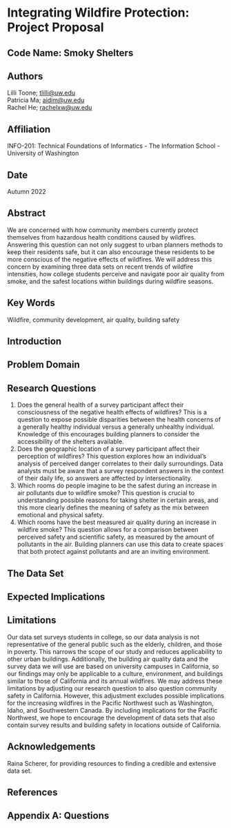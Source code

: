 # Integrating Wildfire Protection: Project Proposal

## Code Name: Smoky Shelters

## Authors

Lilli Toone; tlilli@uw.edu  
Patricia Ma; aidim@uw.edu  
Rachel He; rachelxw@uw.edu

## Affiliation

INFO-201: Technical Foundations of Informatics - The Information School - University of Washington

## Date

Autumn 2022

## Abstract

We are concerned with how community members currently protect themselves from hazardous health conditions caused by wildfires. Answering this question can not only suggest to urban planners methods to keep their residents safe, but it can also encourage these residents to be more conscious of the negative effects of wildfires. We will address this concern by examining three data sets on recent trends of wildfire intensities, how college students perceive and navigate poor air quality from smoke, and the safest locations within buildings during wildfire seasons.

## Key Words

Wildfire, community development, air quality, building safety

## Introduction

## Problem Domain

## Research Questions

1. Does the general health of a survey participant affect their consciousness of the negative health effects of wildfires? This is a question to expose possible disparities between the health concerns of a generally healthy individual versus a generally unhealthy individual. Knowledge of this encourages building planners to consider the accessibility of the shelters available.
2. Does the geographic location of a survey participant affect their perception of wildfires? This question explores how an individual’s analysis of perceived danger correlates to their daily surroundings. Data analysts must be aware that a survey respondent answers in the context of their daily life, so answers are affected by intersectionality.
3. Which rooms do people imagine to be the safest during an increase in air pollutants due to wildfire smoke? This question is crucial to understanding possible reasons for taking shelter in certain areas, and this more clearly defines the meaning of safety as the mix between emotional and physical safety.
4. Which rooms have the best measured air quality during an increase in wildfire smoke? This question allows for a comparison between perceived safety and scientific safety, as measured by the amount of pollutants in the air. Building planners can use this data to create spaces that both protect against pollutants and are an inviting environment.

## The Data Set

## Expected Implications

## Limitations

Our data set surveys students in college, so our data analysis is not representative of the general public such as the elderly, children, and those in poverty. This narrows the scope of our study and reduces applicability to other urban buildings. Additionally, the building air quality data and the survey data we will use are based on university campuses in California, so our findings may only be applicable to a culture, environment, and buildings similar to those of California and its annual wildfires. We may address these limitations by adjusting our research question to also question community safety in California. However, this adjustment excludes possible implications for the increasing wildfires in the Pacific Northwest such as Washington, Idaho, and Southwestern Canada. By including implications for the Pacific Northwest, we hope to encourage the development of data sets that also contain survey results and building safety in locations outside of California.

## Acknowledgements

Raina Scherer, for providing resources to finding a credible and extensive data set.

## References

## Appendix A: Questions
